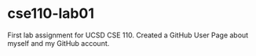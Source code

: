 # cse110-lab01
First lab assignment for UCSD CSE 110. Created a GitHub User Page about myself and my GitHub account.
